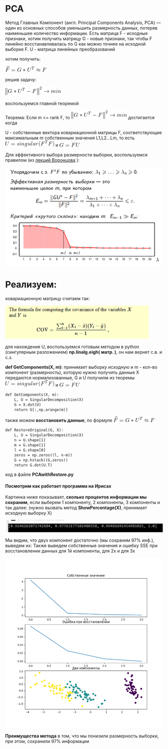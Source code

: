 # PCA

Метод Главных Компонент (англ. Principal Components Analysis, PCA) — один из основных способов уменьшить размерность данных, потеряв наименьшее количество информации.
Есть матрица F - исходные признаки, хотим получить матрицу G - новые признаки, так чтобы F линейно восстанавливалась по G как можно точнее на исходной выборке F.
U - матрица линейных преобразований

хотим получить: 

![](https://raw.githubusercontent.com/okiochan/PCA/master/formula/f1.gif)

решив задачу:

![](https://raw.githubusercontent.com/okiochan/PCA/master/formula/f2.gif)

воспользуемся главной теоремой

Теорема:
Если m <= rank F, то
![](https://raw.githubusercontent.com/okiochan/PCA/master/formula/f2.gif)
достигается когда
    
U - собственные вектора ковариационной матрицы F, соответствующие максимальным m собственным значения L1,L2...Lm, то есть
![](https://raw.githubusercontent.com/okiochan/PCA/master/formula/f5.gif)
и
![](https://raw.githubusercontent.com/okiochan/PCA/master/formula/f4.gif)

Для эффективного выбора размерности выборки, воспользуемся правилом (из [лекций Воронцова]( http://www.machinelearning.ru/wiki/images/a/a2/Voron-ML-regression-slides.pdf) ):

![](https://raw.githubusercontent.com/okiochan/PCA/master/img/i1.png)

# Реализуем:

ковариационную матрицу считаем так:

![](https://raw.githubusercontent.com/okiochan/PCA/master/img/i2.png)

для нахождения U, воспользуемся готовым методом в python (сингулярным разложением) **np.linalg.eigh( матр. )**, он нам вернет с.в. и с.з.

**def GetComponents(X, m):** принимает выборку исходную и m - кол-во компонент (размерность), которую нужно получить
данные X передаются нормализованные,  G и U получилм из теоремы
![](https://raw.githubusercontent.com/okiochan/PCA/master/formula/f5.gif)
и
![](https://raw.githubusercontent.com/okiochan/PCA/master/formula/f4.gif)

```
def GetComponents(X, m):
    L, U = SingularDecomposition(X)
    G = X.dot(U)
    return G[:,np.arange(m)]
```

также можем **восстановить данные**, по формуле
![](https://raw.githubusercontent.com/okiochan/PCA/master/formula/f1.gif)

```
def RestoreOriginal(G, X):
    L, U = SingularDecomposition(X)
    n = U.shape[1]
    m = G.shape[1]
    l = G.shape[0]
    zeros = np.zeros((l, n-m))
    G = np.hstack((G,zeros))
    return G.dot(U.T)
```

код в файле **PCAwithRestore.py**

#### Посмотрим как работает программа на Ирисах 

Картинка ниже показывает, **сколько процентов информации мы сохраним**, если выберем 1 компоненту, 2 компоненты, 3 компоненты и так далее:
(нужно вызвать метод **ShowPercentage(X)**, принимает исходную выборку Х)

![](https://raw.githubusercontent.com/okiochan/PCA/master/img/n11.png)

Мы видим, что двух компонент достаточно (мы сохраним 97% инф.), выведем их:
Также выведем собственные значения и ошибку SSE при восстановлении данных для 1й компоненты, для 2х и для 3х

![](https://raw.githubusercontent.com/okiochan/PCA/master/img/n2.png)

**Преимущества метода** в том, что мы понизили размерность выборки, при этом, сохранили 97% информации








